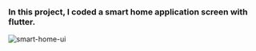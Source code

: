 ### In this project, I coded a smart home application screen with flutter.
![smart-home-ui](https://github.com/emirtascakir/emir-s-flutter-ui-apps/assets/74801643/10a3510a-0928-44ba-932d-816e4e42863b)

